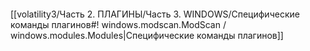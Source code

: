 ```bash

```
[[volatility3/Часть 2. ПЛАГИНЫ/Часть 3. WINDOWS/Специфические команды плагинов#! windows.modscan.ModScan / windows.modules.Modules|Специфические команды плагинов]]

